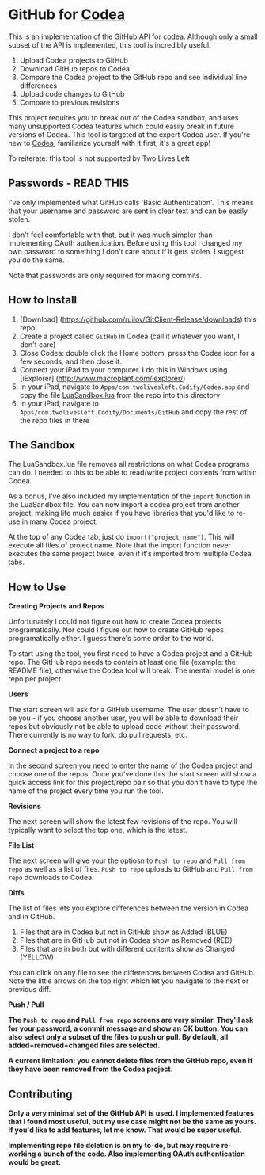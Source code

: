 GitHub for [Codea](http://twolivesleft.com/Codea/)
==============================

This is an implementation of the GitHub API for codea. Although only a small subset of the API is implemented, this tool is incredibly useful.

1. Upload Codea projects to GitHub
2. Download GitHub repos to Codea
3. Compare the Codea project to the GitHub repo and see individual line differences
4. Upload code changes to GitHub
5. Compare to previous revisions

This project requires you to break out of the Codea sandbox, and uses many unsupported Codea features which could easily break in future versions of Codea.
This tool is targeted at the expert Codea user. If you're new to [Codea](http://twolivesleft.com/Codea/), familiarize yourself with it first, it's a great app!

To reiterate: this tool is not supported by Two Lives Left

Passwords - READ THIS
------------------------------

I've only implemented what GitHub calls 'Basic Authentication'. 
This means that your username and password are sent in clear text and can be easily stolen.

I don't feel comfortable with that, but it was much simpler than implementing OAuth authentication.
Before using this tool I changed my own password to something I don't care about if it gets stolen. I suggest you do the same.

Note that passwords are only required for making commits. 

How to Install
----------------------------

1. [Download] (https://github.com/ruilov/GitClient-Release/downloads) this repo
2. Create a project called `GitHub` in Codea (call it whatever you want, I don't care)
3. Close Codea: double click the Home bottom, press the Codea icon for a few seconds, and then close it. 
4. Connect your iPad to your computer. I do this in Windows using [iExplorer] (http://www.macroplant.com/iexplorer/)
5. In your iPad, navigate to `Apps/com.twolivesleft.Codify/Codea.app` and copy the file [LuaSandbox.lua](https://github.com/ruilov/GitClient-Release/blob/master/LuaSandbox.lua) from the repo into this directory
6. In your iPad, navigate to `Apps/com.twolivesleft.Codify/Documents/GitHub` and copy the rest of the repo files in there

The Sandbox
---------------------------

The LuaSandbox.lua file removes all restrictions on what Codea programs can do. I needed to this to be able to read/write project contents from within Codea.

As a bonus, I've also included my implementation of the `import` function in the LuaSandbox file. 
You can now import a codea project from another project, making life much easier if you have libraries that you'd like to re-use in many Codea project. 


At the top of any Codea tab, just do `import("project name")`. This will execute all files of project name. 
Note that the import function never executes the same project twice, even if it's imported from multiple Codea tabs.

How to Use
-----------------------------

<b>Creating Projects and Repos</b>

Unfortunately I could not figure out how to create Codea projects programatically. Nor could I figure out how to create GitHub repos programatically either. 
I guess there's some order to the world.

To start using the tool, you first need to have a Codea project and a GitHub repo. The GitHub repo needs to contain at least one file (example: the README file),
otherwise the Codea tool will break. The mental model is one repo per project. 

<b> Users </b>

The start screen will ask for a GitHub username. The user doesn't have to be you - if you choose another user, you will be able to download their repos but obviously not be able to upload code without their password. There currently is no way to fork, do pull requests, etc.

<b> Connect a project to a repo</b>

In the second screen you need to enter the name of the Codea project and choose one of the repos. 
Once you've done this the start screen will show a quick access link for this project/repo pair so that you don't have to type the name of the project every time you run the tool.

<b> Revisions </b>

The next screen will show the latest few revisions of the repo. You will typically want to select the top one, which is the latest.

<b> File List </b>

The next screen will give your the optiosn to `Push to repo` and `Pull from repo` as well as a list of files. `Push to repo` uploads to GitHub and `Pull from repo` downloads to Codea.

<b> Diffs </b>

The list of files lets you explore differences between the version in Codea and in GitHub. 

1. Files that are in Codea but not in GitHub show as Added (BLUE)
2. Files that are in GitHub but not in Codea show as Removed (RED)
3. Files that are in both but with different contents show as Changed (YELLOW)

You can click on any file to see the differences between Codea and GitHub. Note the little arrows on the top right which let you navigate to the next or previous diff.

<b> Push / Pull <b>

The `Push to repo` and `Pull from repo` screens are very similar. They'll ask for your password, a commit message and show an OK button. 
You can also select only a subset of the files to push or pull. By default, all added+removed+changed files are selected.

A current limitation: you cannot delete files from the GitHub repo, even if they have been removed from the Codea project.

Contributing
-------------------------------

Only a very minimal set of the GitHub API is used. I implemented features that I found most useful, but my use case might not be the same as yours. 
If you'd like to add features, let me know. That would be super useful. 

Implementing repo file deletion is on my to-do, but may require re-working a bunch of the code. Also implementing OAuth authentication would be great.
